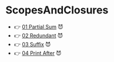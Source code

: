 # ScopesAndClosures

- :point_right: [01 Partial Sum](https://github.com/martun-avagyan/006ScopesAndClosures/blob/main/01PartialSum.js) :smiling_imp:
- :point_right: [02 Redundant](https://github.com/martun-avagyan/006ScopesAndClosures/blob/main/02Redundant.js) :smiling_imp:
- :point_right: [03 Suffix](https://github.com/martun-avagyan/006ScopesAndClosures/blob/main/03Suffix.js) :smiling_imp:
- :point_right: [04 Print After](https://github.com/martun-avagyan/006ScopesAndClosures/blob/main/04PrintAfter.js) :smiling_imp:
